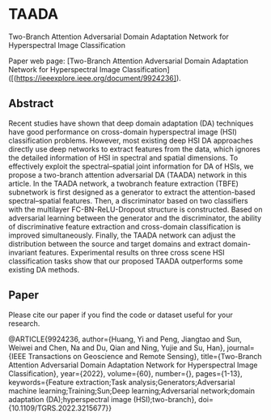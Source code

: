 # TAADA
Two-Branch Attention Adversarial Domain Adaptation Network for Hyperspectral Image Classification

Paper web page: [Two-Branch Attention Adversarial Domain Adaptation Network for Hyperspectral Image Classification]([(https://ieeexplore.ieee.org/document/9924236]).

## Abstract
Recent studies have shown that deep domain adaptation (DA) techniques have good performance on cross-domain hyperspectral image (HSI) classification problems. However, most existing deep HSI DA approaches directly use deep networks to extract features from the data, which ignores the detailed information of HSI in spectral and spatial dimensions. To effectively exploit the spectral–spatial joint information for DA of HSIs, we propose a two-branch attention adversarial DA (TAADA) network in this article. In the TAADA network, a twobranch feature extraction (TBFE) subnetwork is first designed as a generator to extract the attention-based spectral–spatial features. Then, a discriminator based on two classifiers with the multilayer FC-BN-ReLU-Dropout structure is constructed. Based on adversarial learning between the generator and the discriminator, the ability of discriminative feature extraction and cross-domain classification is improved simultaneously. Finally, the TAADA network can adjust the distribution between the source and target domains and extract domain-invariant features. Experimental results on three cross scene HSI classification tasks show that our proposed TAADA outperforms some existing DA methods.

## Paper

Please cite our paper if you find the code or dataset useful for your research.

@ARTICLE{9924236,
  author={Huang, Yi and Peng, Jiangtao and Sun, Weiwei and Chen, Na and Du, Qian and Ning, Yujie and Su, Han},
  journal={IEEE Transactions on Geoscience and Remote Sensing}, 
  title={Two-Branch Attention Adversarial Domain Adaptation Network for Hyperspectral Image Classification}, 
  year={2022},
  volume={60},
  number={},
  pages={1-13},
  keywords={Feature extraction;Task analysis;Generators;Adversarial machine learning;Training;Sun;Deep learning;Adversarial network;domain adaptation (DA);hyperspectral image (HSI);two-branch},
  doi={10.1109/TGRS.2022.3215677}}
